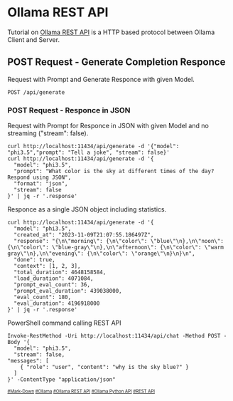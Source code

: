 # Ollama REST API
Tutorial on [Ollama REST API](https://github.com/ollama/ollama/blob/main/docs/api.md) is a HTTP based protocol between Ollama Client and Server.

## POST Request - Generate Completion Responce
Request with Prompt and Generate Responce with given Model.
```
POST /api/generate
```
### POST Request - Responce in JSON
Request with Prompt for Responce in JSON with given Model and no streaming ("stream": false).
```
curl http://localhost:11434/api/generate -d '{"model": "phi3.5","prompt": "Tell a joke", "stream": false}'
curl http://localhost:11434/api/generate -d '{
  "model": "phi3.5",
  "prompt": "What color is the sky at different times of the day? Respond using JSON",
  "format": "json",
  "stream": false
}' | jq -r '.response'
```
Responce as a single JSON object including statistics.
```
curl http://localhost:11434/api/generate -d '{
  "model": "phi3.5",
  "created_at": "2023-11-09T21:07:55.186497Z",
  "response": "{\n\"morning\": {\n\"color\": \"blue\"\n},\n\"noon\": {\n\"color\": \"blue-gray\"\n},\n\"afternoon\": {\n\"color\": \"warm gray\"\n},\n\"evening\": {\n\"color\": \"orange\"\n}\n}\n",
  "done": true,
  "context": [1, 2, 3],
  "total_duration": 4648158584,
  "load_duration": 4071084,
  "prompt_eval_count": 36,
  "prompt_eval_duration": 439038000,
  "eval_count": 180,
  "eval_duration": 4196918000
}' | jq -r '.response'
```
PowerShell command calling REST API
```
Invoke-RestMethod -Uri http://localhost:11434/api/chat -Method POST -Body '{
  "model": "phi3.5",
  "stream": false,
"messages": [
    { "role": "user", "content": "why is the sky blue?" }
  ]
}' -ContentType "application/json"
```

<sub><sub>
[#Mark-Down](https://daringfireball.net/projects/markdown/)
[#Ollama](https://github.com/ollama)
[#Ollama REST API](https://github.com/ollama/ollama/blob/main/docs/api.md)
[#Ollama Python API](https://github.com/ollama/ollama-python)
[#REST API](https://www.ibm.com/topics/rest-apis)
